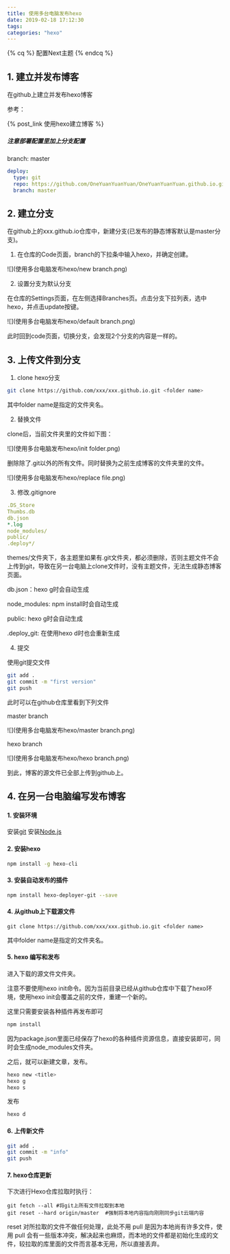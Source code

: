 ```yaml
---
title: 使用多台电脑发布hexo
date: 2019-02-18 17:12:30
tags:
categories: "hexo"
---
```


<!-- 标签别名 -->
{% cq %} 
配置Next主题
{% endcq %}

<!-- more -->





##  1. 建立并发布博客

在github上建立并发布hexo博客

参考：

{% post_link 使用hexo建立博客 %}

##### 注意部署配置里加上分支配置

branch: master

```yaml
deploy:
  type: git
  repo: https://github.com/OneYuanYuanYuan/OneYuanYuanYuan.github.io.git
  branch: master
```



##  2. 建立分支

在github上的xxx.github.io仓库中，新建分支(已发布的静态博客默认是master分支)。

1. 在仓库的Code页面，branch的下拉条中输入hexo，并确定创建。

![](使用多台电脑发布hexo/new branch.png)



2. 设置分支为默认分支

在仓库的Settings页面，在左侧选择Branches页。点击分支下拉列表，选中hexo，并点击update按键。

![](使用多台电脑发布hexo/default branch.png)

此时回到code页面，切换分支，会发现2个分支的内容是一样的。



## 3. 上传文件到分支

1. clone hexo分支

```bash
git clone https://github.com/xxx/xxx.github.io.git <folder name>
```

其中folder name是指定的文件夹名。



2. 替换文件

clone后，当前文件夹里的文件如下图：

![](使用多台电脑发布hexo/init folder.png)

删除除了.git以外的所有文件。同时替换为之前生成博客的文件夹里的文件。

![](使用多台电脑发布hexo/replace file.png)

3. 修改.gitignore

```yaml
.DS_Store
Thumbs.db
db.json
*.log
node_modules/
public/
.deploy*/
```

themes/文件夹下，各主题里如果有.git文件夹，都必须删除，否则主题文件不会上传到git，导致在另一台电脑上clone文件时，没有主题文件，无法生成静态博客页面。

db.json：hexo g时会自动生成

node_modules: npm install时会自动生成

public: hexo g时会自动生成

.deploy_git: 在使用hexo d时也会重新生成



4. 提交

使用git提交文件

```bash
git add .
git commit -m "first version"
git push
```

此时可以在github仓库里看到下列文件

master branch

![](使用多台电脑发布hexo/master branch.png)



hexo branch

![](使用多台电脑发布hexo/hexo branch.png)



到此，博客的源文件已全部上传到github上。



## 4. 在另一台电脑编写发布博客

#### 1. 安装环境

安装[git](https://git-scm.com/download/win)
安装[Node.js](https://nodejs.org/en/)



#### 2. 安装hexo

```bash
npm install -g hexo-cli 
```



#### 3. 安装自动发布的插件

```bash
npm install hexo-deployer-git --save
```



#### 4. 从github上下载源文件

```
git clone https://github.com/xxx/xxx.github.io.git <folder name>
```

其中folder name是指定的文件夹名。



#### 5. hexo 编写和发布

进入下载的源文件文件夹。

注意不要使用hexo init命令。因为当前目录已经从github仓库中下载了hexo环境，使用hexo init会覆盖之前的文件，重建一个新的。

这里只需要安装各种插件再发布即可

```bash
npm install
```

因为package.json里面已经保存了hexo的各种插件资源信息，直接安装即可，同时会生成node_modules文件夹。

之后，就可以新建文章，发布。

```bash
hexo new <title>
hexo g
hexo s
```

发布

```bash
hexo d
```



#### 6. 上传新文件

```bash
git add .
git commit -m "info"
git push
```



#### 7. hexo仓库更新

下次进行Hexo仓库拉取时执行：

```
git fetch --all #将git上所有文件拉取到本地
git reset --hard origin/master  #强制将本地内容指向刚刚同步git云端内容
```



reset 对所拉取的文件不做任何处理，此处不用 pull 是因为本地尚有许多文件，使用 pull 会有一些版本冲突，解决起来也麻烦，而本地的文件都是初始化生成的文件，较拉取的库里面的文件而言基本无用，所以直接丢弃。







